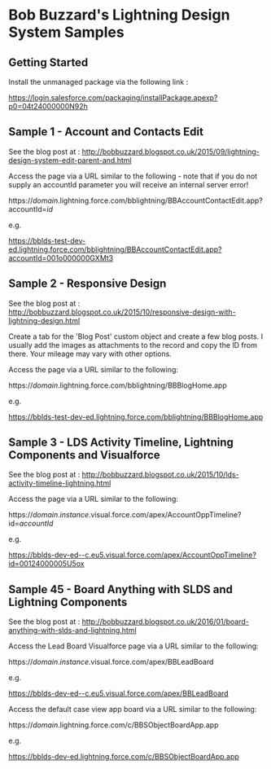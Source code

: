 # Bob Buzzard's Lightning Design System Samples

## Getting Started
Install the unmanaged package via the following link :

https://login.salesforce.com/packaging/installPackage.apexp?p0=04t24000000N92h

## Sample 1 - Account and Contacts Edit
See the blog post at : http://bobbuzzard.blogspot.co.uk/2015/09/lightning-design-system-edit-parent-and.html

Access the page via a URL similar to the following - note that if you do not supply an accountId parameter you will receive an internal server error!

https://_domain_.lightning.force.com/bblightning/BBAccountContactEdit.app?accountId=_id_

e.g.

https://bblds-test-dev-ed.lightning.force.com/bblightning/BBAccountContactEdit.app?accountId=001o000000GXMt3

## Sample 2 - Responsive Design
See the blog post at : http://bobbuzzard.blogspot.co.uk/2015/10/responsive-design-with-lightning-design.html

Create a tab for the 'Blog Post' custom object and create a few blog posts. I usually add the images as attachments to the record and copy the ID from there. Your mileage may vary with other options.

Access the page via a URL similar to the following:

https://_domain_.lightning.force.com/bblightning/BBBlogHome.app

e.g.

https://bblds-test-dev-ed.lightning.force.com/bblightning/BBBlogHome.app

## Sample 3 - LDS Activity Timeline, Lightning Components and Visualforce
See the blog post at : http://bobbuzzard.blogspot.co.uk/2015/10/lds-activity-timeline-lightning.html

Access the page via a URL similar to the following:

https://_domain_._instance_.visual.force.com/apex/AccountOppTimeline?id=_accountId_

e.g.

https://bblds-dev-ed--c.eu5.visual.force.com/apex/AccountOppTimeline?id=00124000005U5ox

## Sample 45 - Board Anything with SLDS and Lightning Components

See the blog post at : http://bobbuzzard.blogspot.co.uk/2016/01/board-anything-with-slds-and-lightning.html

Access the Lead Board Visualforce page via a URL similar to the following:

https://_domain_._instance_.visual.force.com/apex/BBLeadBoard

e.g.

https://bblds-dev-ed--c.eu5.visual.force.com/apex/BBLeadBoard

Access the default case view app board via a URL similar to the following:

https://_domain_.lightning.force.com/c/BBSObjectBoardApp.app

e.g.

https://bblds-dev-ed.lightning.force.com/c/BBSObjectBoardApp.app

